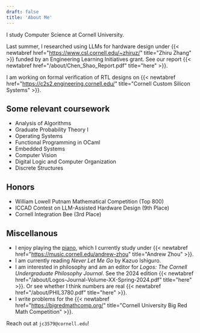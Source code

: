 ```yaml
---
draft: false
title: 'About Me'
---
```


I study Computer Science at Cornell University.

Last summer, I researched using LLMs for hardware design under {{< newtabref href="https://www.csl.cornell.edu/~zhiruz/" title="Zhiru Zhang" >}} funded by an Engineering Learning Initiatives grant. See our report {{< newtabref href="/about/Chen_Shao_Report.pdf" title="here" >}}.

I am working on formal verification of RTL designs on {{< newtabref href="https://c2s2.engineering.cornell.edu/" title="Cornell Custom Silicon Systems" >}}.

## Some relevant coursework
* Analysis of Algorithms
* Graduate Probability Theory I
* Operating Systems
* Functional Programming in OCaml
* Embedded Systems
* Computer Vision
* Digital Logic and Computer Organization
* Discrete Structures

## Honors
* William Lowell Putnam Mathematical Competition (Top 800)
* ICCAD Contest on LLM-Assisted Hardware Design (9th Place)
* Cornell Integration Bee (3rd Place)

## Miscellanous
* I enjoy playing the [piano](/piano), which I currently study under {{< newtabref href="https://music.cornell.edu/andrew-zhou" title="Andrew Zhou" >}}.
* I am currently reading *Never Let Me Go* by Kazuo Ishiguro.
* I am interested in philosophy and am an editor for *Logos: The Cornell Undergraduate Philosophy Journal*. See the 2024 edition {{< newtabref href="/about/Logos-Journal-Volume-XX-Spring-2024.pdf" title="here" >}}. Or see whether I think numbers are real {{< newtabref href="/about/PHIL3780.pdf" title="here" >}}.
* I write problems for the {{< newtabref href="https://bigredmathcomp.org/" title="Cornell University Big Red Math Competition" >}}.

Reach out at `jc3579@cornell.edu`!